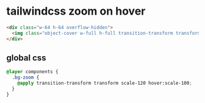 # tailwindcss zoom on hover

```html
<div class="w-64 h-64 overflow-hidden">
  <img class="object-cover w-full h-full transition-transform transform scale-120 hover:scale-100" src="이미지 URL" alt="이미지 설명" />
</div>
```

## global css

```css
@layer components {
  .bg-zoom {
    @apply transition-transform transform scale-120 hover:scale-100;
  }
}
```
